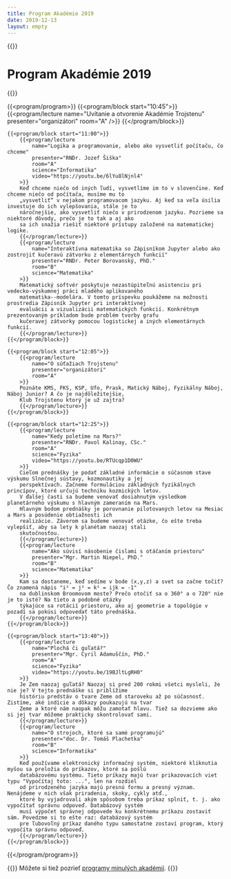 ```yaml
---
title: Program Akadémie 2019
date: 2019-12-13
layout: empty
---
```


{{<prose class="py-10 sm:py-16">}}
# Program Akadémie 2019
{{</prose>}}

{{<program/program>}}
    {{<program/block start="10:45">}}
        {{<program/lecture
            name="Uvítanie a otvorenie Akadémie Trojstenu"
            presenter="organizátori"
            room="A"
        />}}
    {{</program/block>}}

    {{<program/block start="11:00">}}
        {{<program/lecture
            name="Logika a programovanie, alebo ako vysvetliť počítaču, čo chceme"
            presenter="RNDr. Jozef Šiška"
            room="A"
            science="Informatika"
            video="https://youtu.be/6lYu8lNjnl4"
        >}}
        Keď chceme niečo od iných ľudí, vysvetlíme im to v slovenčine. Keď chceme niečo od počítača, musíme mu to
        „vysvetliť“ v nejakom programovacom jazyku. Aj keď sa veľa úsilia investuje do ich vylepšovania, stále je to
        náročnejšie, ako vysvetliť niečo v prirodzenom jazyku. Pozrieme sa niektoré dôvody, prečo je to tak a aj ako
        sa ich snažia riešiť niektoré prístupy založené na matematickej logike.
        {{</program/lecture>}}
        {{<program/lecture
            name="Interaktívna matematika so Zápisníkom Jupyter alebo ako zostrojiť kučeravú zátvorku z elementárnych funkcií"
            presenter="RNDr. Peter Borovanský, PhD."
            room="B"
            science="Matematika"
        >}}
        Matematický softvér poskytuje nezastúpiteľnú asistenciu pri vedecko-výskumnej práci mladého aplikovaného
        matematika--modelára. V tomto príspevku poukážeme na možnosti prostredia Zápisník Jupyter pri interaktívnej
        evaluácii a vizualizácii matematických funkcií. Konkrétnym prezentovaným príkladom bude problém tvorby grafu
        kučeravej zátvorky pomocou logistickej a iných elementárnych funkcií.
        {{</program/lecture>}}
    {{</program/block>}}

    {{<program/block start="12:05">}}
        {{<program/lecture
            name="O súťažiach Trojstenu"
            presenter="organizátori"
            room="A"
        >}}
        Poznáte KMS, FKS, KSP, Ufo, Prask, Matický Náboj, Fyzikálny Náboj, Náboj Junior? A čo je najdôležitejšie,
        Klub Trojstenu ktorý je už zajtra?
        {{</program/lecture>}}
    {{</program/block>}}

    {{<program/block start="12:25">}}
        {{<program/lecture
            name="Kedy poletíme na Mars?"
            presenter="RNDr. Pavol Kalinay, CSc."
            room="A"
            science="Fyzika"
            video="https://youtu.be/RTUcqp1D0WU"
        >}}
        Cieľom prednášky je podať základné informácie o súčasnom stave výskumu Slnečnej sústavy, kozmonautiky a jej
        perspektívach. Začneme formuláciou základných fyzikálnych princípov, ktoré určujú techniku kozmických letov.
        V ďalšej časti sa budeme venovať dosiahnutým výsledkom planetárneho výskumu s hlavným zameraním na Mars.
        Hlavným bodom prednášky je porovnanie pilotovaných letov na Mesiac a Mars a posúdenie obtiažnosti ich
        realizácie. Záverom sa budeme venovať otázke, čo ešte treba vylepšiť, aby sa lety k planétam naozaj stali
        skutočnosťou.
        {{</program/lecture>}}
        {{<program/lecture
            name="Ako súvisí násobenie čislami s otáčaním priestoru"
            presenter="Mgr. Martin Niepel, PhD."
            room="B"
            science="Matematika"
        >}}
        Kam sa dostaneme, keď sedíme v bode (x,y,z) a svet sa začne točiť? Čo znamená nápis "i² = j² = k² = ijk = -1"
        na dublinskom Broomovom moste? Prečo otočiť sa o 360° a o 720° nie je to isté? Na tieto a podobné otázky
        týkajúce sa rotácií priestoru, ako aj geometrie a topológie v pozadí sa pokúsi odpovedať táto prednáška.
        {{</program/lecture>}}
    {{</program/block>}}

    {{<program/block start="13:40">}}
        {{<program/lecture
            name="Plochá či guľatá?"
            presenter="Mgr. Cyril Adamuščín, PhD."
            room="A"
            science="Fyzika"
            video="https://youtu.be/19BJltLgRH0"
        >}}
        Je Zem naozaj guľatá? Naozaj si pred 200 rokmi všetci mysleli, že nie je? V tejto prednáške si priblížime
        históriu predstáv o tvare Zeme od staroveku až po súčasnosť. Zistíme, aké indície a dôkazy poukazujú na tvar
        Zeme a ktoré nám naopak môžu zamotať hlavu. Tiež sa dozvieme ako si jej tvar môžeme prakticky skontrolovať sami.
        {{</program/lecture>}}
        {{<program/lecture
            name="O strojoch, ktoré sa samé programujú"
            presenter="doc. Dr. Tomáš Plachetka"
            room="B"
            science="Informatika"
        >}}
        Keď používame elektronický informačný systém, niektoré kliknutia myšou sa preložia do príkazov, ktoré sa pošlú
        databázovému systému. Tieto príkazy majú tvar prikazovacích viet typu "Vypočítaj toto: ...", len na rozdiel
        od prirodzeného jazyka majú presnú formu a presný význam. Nenájdeme v nich však priradenia, skoky, cykly atď.,
        ktoré by vyjadrovali akým spôsobom treba príkaz splniť, t. j. ako vypočítať správnu odpoveď. Databázový systém
        musí výpočet správnej odpovede ku konkrétnemu príkazu zostaviť sám. Povedzme si to ešte raz: databázový systém
        pre ľubovoľný príkaz daného typu samostatne zostaví program, ktorý vypočíta správnu odpoveď.
        {{</program/lecture>}}
    {{</program/block>}}
{{</program/program>}}

{{<prose class="py-10 sm:py-16">}}
Môžete si tiež pozrieť [programy minulých akadémií](/program/).
{{</prose>}}

